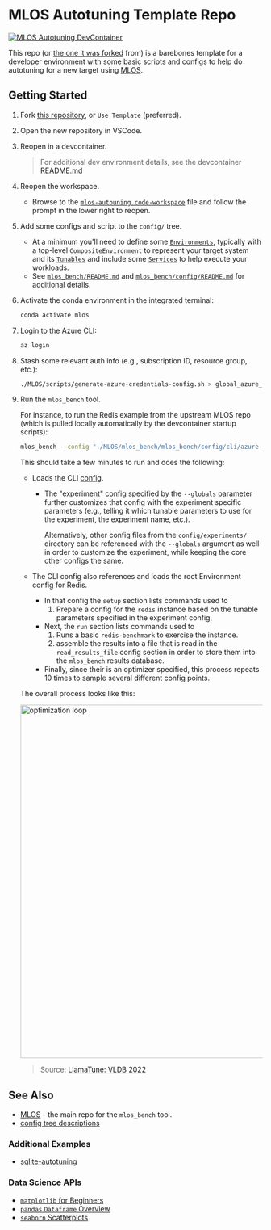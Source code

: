 # MLOS Autotuning Template Repo

[![MLOS Autotuning DevContainer](https://github.com/microsoft/mlos-autotuning-template/actions/workflows/devcontainer.yml/badge.svg)](https://github.com/microsoft/mlos-autotuning-template/actions/workflows/devcontainer.yml)

This repo (or [the one it was forked](https://github.com/microsoft/mlos-autotuning-template) from) is a barebones template for a developer environment with some basic scripts and configs to help do autotuning for a new target using [MLOS](https://github.com/microsoft/MLOS).

## Getting Started

1. Fork [this repository](https://github.com/microsoft/mlos-autotuning-template), or `Use Template` (preferred).
1. Open the new repository in VSCode.
1. Reopen in a devcontainer.

    > For additional dev environment details, see the devcontainer [README.md](.devcontainer/README.md)

1. Reopen the workspace.

    - Browse to the [`mlos-autouning.code-workspace`](./mlos-autotuning.code-workspace) file and follow the prompt in the lower right to reopen.

1. Add some configs and script to the `config/` tree.

    - At a minimum you'll need to define some [`Environments`](https://github.com/microsoft/MLOS/tree/main/mlos_bench/mlos_bench/environments/README.md), typically with a top-level `CompositeEnvironment` to represent your target system and its [`Tunables`](https://github.com/microsoft/MLOS/tree/main/mlos_bench/mlos_bench/tunables/README.md) and include some [`Services`](https://github.com/microsoft/MLOS/blob/main/mlos_bench/mlos_bench/services/README.md) to help execute your workloads.
    - See [`mlos_bench/README.md`](https://github.com/microsoft/MLOS/tree/main/mlos_bench/README.md) and [`mlos_bench/config/README.md`](https://github.com/microsoft/MLOS/tree/main/mlos_bench/mlos_bench/config/README.md) for additional details.

1. Activate the conda environment in the integrated terminal:

    ```sh
    conda activate mlos
    ```

1. Login to the Azure CLI:

    ```sh
    az login
    ```

1. Stash some relevant auth info (e.g., subscription ID, resource group, etc.):

    ```sh
    ./MLOS/scripts/generate-azure-credentials-config.sh > global_azure_config.json
    ```

1. Run the `mlos_bench` tool.

    For instance, to run the Redis example from the upstream MLOS repo (which is pulled locally automatically by the devcontainer startup
    scripts):

    ```sh
    mlos_bench --config "./MLOS/mlos_bench/mlos_bench/config/cli/azure-redis-opt.jsonc" --globals "./MLOS/mlos_bench/mlos_bench/config/experiments/experiment_RedisBench.jsonc" --max_iterations 10
    ```

    This should take a few minutes to run and does the following:

    - Loads the CLI [config](https://github.com/microsoft/MLOS/tree/main/mlos_bench/mlos_bench/config/cli/azure-redis-opt.jsonc).
        - The "experiment" [config](https://github.com/microsoft/MLOS/tree/main/mlos_bench/mlos_bench/config/experiments/experiment_RedisBench.jsonc) specified by the `--globals` parameter further customizes that config with the experiment specific parameters (e.g., telling it which tunable parameters to use for the experiment, the experiment name, etc.).

            Alternatively, other config files from the `config/experiments/` directory can be referenced with the `--globals` argument as well in order to customize the experiment, while keeping the core other configs the same.
    - The CLI config also references and loads the root Environment config for Redis.

        - In that config the `setup` section lists commands used to
          1. Prepare a config for the `redis` instance based on the tunable parameters specified in the experiment config,
        - Next, the `run` section lists commands used to
          1. Runs a basic `redis-benchmark` to exercise the instance.
          1. assemble the results into a file that is read in the `read_results_file` config section in order to store them into the `mlos_bench` results database.
        - Finally, since their is an optimizer specified, this process repeats 10 times to sample several different config points.

    The overall process looks like this:

    <!-- markdownlint-disable-next-line MD033 -->
    <img src="./doc/images/llamatune-loop.png" style="width:700px" alt="optimization loop" />

    > Source: [LlamaTune: VLDB 2022](https://arxiv.org/abs/2203.05128)

## See Also

- [MLOS](https://github.com/microsoft/MLOS) - the main repo for the `mlos_bench` tool.
- [config tree descriptions](./config/README.md)

### Additional Examples

- [sqlite-autotuning](https://github.com/Microsoft-CISL/sqlite-autotuning)

### Data Science APIs

- [`matplotlib` for Beginners](https://matplotlib.org/cheatsheets/handout-beginner.pdf)
- [`pandas` `Dataframe` Overview](https://www.w3schools.com/python/pandas/pandas_dataframes.asp)
- [`seaborn` Scatterplots](https://www.golinuxcloud.com/seaborn-scatterplot/)
